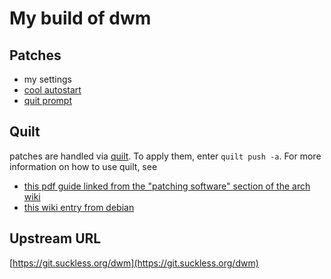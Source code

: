 # My build of dwm
## Patches
 - my settings
 - [cool autostart](https://dwm.suckless.org/patches/cool_autostart/)
 - [quit prompt](https://dwm.suckless.org/patches/quitprompt/)
## Quilt
patches are handled via [quilt](http://savannah.nongnu.org/projects/quilt). To apply them, enter `quilt push -a`.
For more information on how to use quilt, see
 - [this pdf guide linked from the "patching software" section of the arch wiki](http://www.shakthimaan.com/downloads/glv/quilt-tutorial/quilt-doc.pdf)
 - [this wiki entry from debian](https://wiki.debian.org/UsingQuilt)
## Upstream URL
[https://git.suckless.org/dwm](https://git.suckless.org/dwm)

